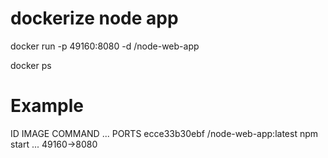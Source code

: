 # dockerize  node app
                                                                                                     

docker run -p 49160:8080 -d <your username>/node-web-app
  
docker ps

# Example
ID            IMAGE                                COMMAND    ...   PORTS
ecce33b30ebf  <your username>/node-web-app:latest  npm start  ...   49160->8080
